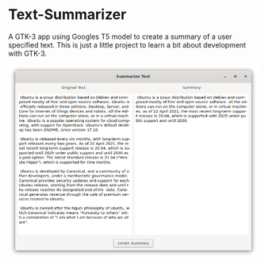 # Text-Summarizer
A GTK-3 app using Googles T5 model to create a summary of a user specified text. This is just a little project to learn a bit about development with GTK-3. 

![Screenshot](summary.png)
